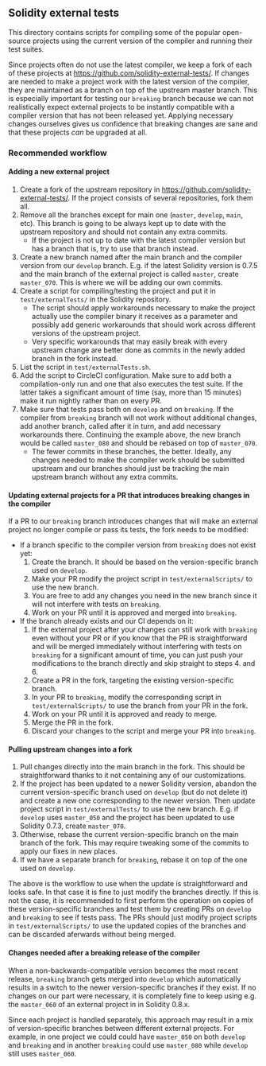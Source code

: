 ## Solidity external tests
This directory contains scripts for compiling some of the popular open-source projects using the
current version of the compiler and running their test suites.

Since projects often do not use the latest compiler, we keep a fork of each of these projects
at https://github.com/solidity-external-tests/. If changes are needed to make a project work with the
latest version of the compiler, they are maintained as a branch on top of the upstream master branch.
This is especially important for testing our `breaking` branch because we can not realistically expect
external projects to be instantly compatible with a compiler version that has not been released yet.
Applying necessary changes ourselves gives us confidence that breaking changes are sane and that
these projects *can* be upgraded at all.

### Recommended workflow

#### Adding a new external project
1. Create a fork of the upstream repository in https://github.com/solidity-external-tests/. If the
    project consists of several repositories, fork them all.
2. Remove all the branches except for main one (`master`, `develop`, `main`, etc). This branch is
    going to be always kept up to date with the upstream repository and should not contain any extra
    commits.
    - If the project is not up to date with the latest compiler version but has a branch that is,
        try to use that branch instead.
3. Create a new branch named after the main branch and the compiler version from our `develop`
    branch. E.g. if the latest Solidity version is 0.7.5 and the main branch of the external project
    is called `master`, create `master_070`. This is where we will be adding our own commits.
4. Create a script for compiling/testing the project and put it in `test/externalTests/` in the
    Solidity repository.
    - The script should apply workarounds necessary to make the project actually use the compiler
        binary it receives as a parameter and possibly add generic workarounds that should
        work across different versions of the upstream project.
    - Very specific workarounds that may easily break with every upstream change are better done as
        commits in the newly added branch in the fork instead.
5. List the script in `test/externalTests.sh`.
6. Add the script to CircleCI configuration. Make sure to add both a compilation-only run and one that
    also executes the test suite. If the latter takes a significant amount of time (say, more than
    15 minutes) make it run nightly rather than on every PR.
7. Make sure that tests pass both on `develop` and on `breaking`. If the compiler from `breaking`
    branch will not work without additional changes, add another branch, called after it in turn,
    and add necessary workarounds there. Continuing the example above, the new branch would be
    called `master_080` and should be rebased on top of `master_070`.
    - The fewer commits in these branches, the better. Ideally, any changes needed to make the compiler
        work should be submitted upstream and our branches should just be tracking the main upstream
        branch without any extra commits.

#### Updating external projects for a PR that introduces breaking changes in the compiler
If a PR to our `breaking` branch introduces changes that will make an external project no longer
compile or pass its tests, the fork needs to be modified:
- If a branch specific to the compiler version from `breaking` does not exist yet:
    1. Create the branch. It should be based on the version-specific branch used on `develop`.
    2. Make your PR modify the project script in `test/externalScripts/` to use the new branch.
    3. You are free to add any changes you need in the new branch since it will not interfere with
        tests on `breaking`.
    4. Work on your PR until it is approved and merged into `breaking`.
- If the branch already exists and our CI depends on it:
    1. If the external project after your changes can still work with `breaking` even without your PR or
        if you know that the PR is straightforward and will be merged immediately without interfering
        with tests on `breaking` for a significant amount of time, you can just push your modifications
        to the branch directly and skip straight to steps 4. and 6.
    2. Create a PR in the fork, targeting the existing version-specific branch.
    3. In your PR to `breaking`, modify the corresponding script in `test/externalScripts/` to
        use the branch from your PR in the fork.
    4. Work on your PR until it is approved and ready to merge.
    5. Merge the PR in the fork.
    6. Discard your changes to the script and merge your PR into `breaking`.

#### Pulling upstream changes into a fork
1. Pull changes directly into the main branch in the fork. This should be straightforward thanks to
    it not containing any of our customizations.
2. If the project has been updated to a newer Solidity version, abandon the current version-specific
    branch used on `develop` (but do not delete it) and create a new one corresponding to the newer
    version. Then update project script in `test/externalTests/` to use the new branch. E.g. if `develop` uses
    `master_050` and the project has been updated to use Solidity 0.7.3, create `master_070`.
3. Otherwise, rebase the current version-specific branch on the main branch of the fork. This may require
    tweaking some of the commits to apply our fixes in new places.
4. If we have a separate branch for `breaking`, rebase it on top of the one used on `develop`.

The above is the workflow to use when the update is straightforward and looks safe. In that case it is
fine to just modify the branches directly. If this is not the case, it is recommended to first perform the
operation on copies of these version-specific branches and test them by creating PRs on `develop` and
`breaking` to see if tests pass. The PRs should just modify project scripts in `test/externalScripts/`
to use the updated copies of the branches and can be discarded aferwards without being merged.

#### Changes needed after a breaking release of the compiler
When a non-backwards-compatible version becomes the most recent release, `breaking` branch
gets merged into `develop` which automatically results in a switch to the newer version-specific
branches if they exist. If no changes on our part were necessary, it is completely fine to keep using
e.g. the `master_060` of an external project in in Solidity 0.8.x.

Since each project is handled separately, this approach may result in a mix of version-specific branches
between different external projects. For example, in one project we could could have `master_050` on
both `develop` and `breaking` and in another `breaking` could use `master_080` while `develop` still
uses `master_060`.
